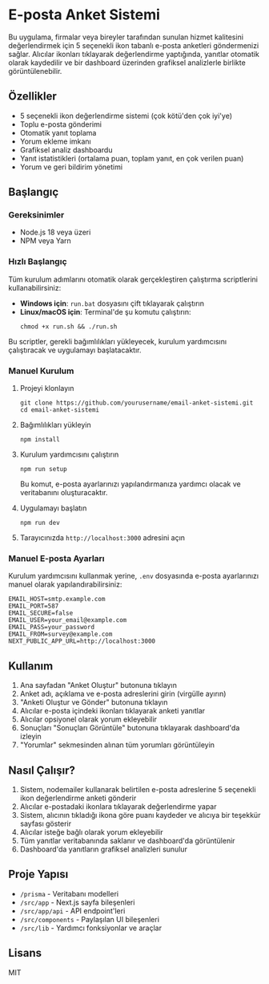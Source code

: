 # E-posta Anket Sistemi

Bu uygulama, firmalar veya bireyler tarafından sunulan hizmet kalitesini değerlendirmek için 5 seçenekli ikon tabanlı e-posta anketleri göndermenizi sağlar. Alıcılar ikonları tıklayarak değerlendirme yaptığında, yanıtlar otomatik olarak kaydedilir ve bir dashboard üzerinden grafiksel analizlerle birlikte görüntülenebilir.

## Özellikler

- 5 seçenekli ikon değerlendirme sistemi (çok kötü'den çok iyi'ye)
- Toplu e-posta gönderimi
- Otomatik yanıt toplama
- Yorum ekleme imkanı
- Grafiksel analiz dashboardu
- Yanıt istatistikleri (ortalama puan, toplam yanıt, en çok verilen puan)
- Yorum ve geri bildirim yönetimi

## Başlangıç

### Gereksinimler

- Node.js 18 veya üzeri
- NPM veya Yarn

### Hızlı Başlangıç

Tüm kurulum adımlarını otomatik olarak gerçekleştiren çalıştırma scriptlerini kullanabilirsiniz:

- **Windows için**: `run.bat` dosyasını çift tıklayarak çalıştırın
- **Linux/macOS için**: Terminal'de şu komutu çalıştırın:
  ```
  chmod +x run.sh && ./run.sh
  ```

Bu scriptler, gerekli bağımlılıkları yükleyecek, kurulum yardımcısını çalıştıracak ve uygulamayı başlatacaktır.

### Manuel Kurulum

1. Projeyi klonlayın
   ```
   git clone https://github.com/yourusername/email-anket-sistemi.git
   cd email-anket-sistemi
   ```

2. Bağımlılıkları yükleyin
   ```
   npm install
   ```

3. Kurulum yardımcısını çalıştırın
   ```
   npm run setup
   ```
   Bu komut, e-posta ayarlarınızı yapılandırmanıza yardımcı olacak ve veritabanını oluşturacaktır.

4. Uygulamayı başlatın
   ```
   npm run dev
   ```

5. Tarayıcınızda `http://localhost:3000` adresini açın

### Manuel E-posta Ayarları

Kurulum yardımcısını kullanmak yerine, `.env` dosyasında e-posta ayarlarınızı manuel olarak yapılandırabilirsiniz:

```
EMAIL_HOST=smtp.example.com
EMAIL_PORT=587
EMAIL_SECURE=false
EMAIL_USER=your_email@example.com
EMAIL_PASS=your_password
EMAIL_FROM=survey@example.com
NEXT_PUBLIC_APP_URL=http://localhost:3000
```

## Kullanım

1. Ana sayfadan "Anket Oluştur" butonuna tıklayın
2. Anket adı, açıklama ve e-posta adreslerini girin (virgülle ayırın)
3. "Anketi Oluştur ve Gönder" butonuna tıklayın
4. Alıcılar e-posta içindeki ikonları tıklayarak anketi yanıtlar
5. Alıcılar opsiyonel olarak yorum ekleyebilir
6. Sonuçları "Sonuçları Görüntüle" butonuna tıklayarak dashboard'da izleyin
7. "Yorumlar" sekmesinden alınan tüm yorumları görüntüleyin

## Nasıl Çalışır?

1. Sistem, nodemailer kullanarak belirtilen e-posta adreslerine 5 seçenekli ikon değerlendirme anketi gönderir
2. Alıcılar e-postadaki ikonlara tıklayarak değerlendirme yapar
3. Sistem, alıcının tıkladığı ikona göre puanı kaydeder ve alıcıya bir teşekkür sayfası gösterir
4. Alıcılar isteğe bağlı olarak yorum ekleyebilir
5. Tüm yanıtlar veritabanında saklanır ve dashboard'da görüntülenir
6. Dashboard'da yanıtların grafiksel analizleri sunulur

## Proje Yapısı

- `/prisma` - Veritabanı modelleri
- `/src/app` - Next.js sayfa bileşenleri
- `/src/app/api` - API endpoint'leri
- `/src/components` - Paylaşılan UI bileşenleri
- `/src/lib` - Yardımcı fonksiyonlar ve araçlar

## Lisans

MIT 